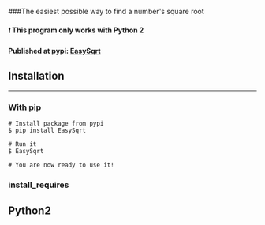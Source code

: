 ###The easiest possible way to find a number's square root  

#### :heavy_exclamation_mark: This program only works with Python 2

#### Published at pypi: [EasySqrt](https://pypi.python.org/pypi/EasySqrt)


## Installation
---

### With pip

    # Install package from pypi
    $ pip install EasySqrt
    
    # Run it
    $ EasySqrt
    
    # You are now ready to use it!
    


### install_requires
Python2  
---
